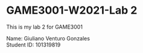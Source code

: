 # GAME3001-W2021-Lab 2

This is my lab 2 for GAME3001


Name: Giuliano Venturo Gonzales       
Student ID: 101319819
